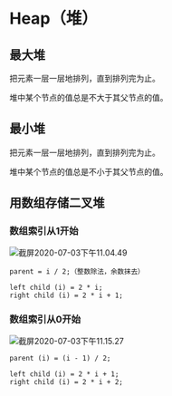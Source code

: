 # Heap（堆）



## 最大堆

把元素一层一层地排列，直到排列完为止。

堆中某个节点的值总是不大于其父节点的值。



## 最小堆

把元素一层一层地排列，直到排列完为止。

堆中某个节点的值总是不小于其父节点的值。



## 用数组存储二叉堆

### 数组索引从1开始

![截屏2020-07-03下午11.04.49](https://image-hosting.jellyfishmix.com/20200703231203.png)

```
parent = i / 2;（整数除法，余数抹去）

left child (i) = 2 * i;
right child (i) = 2 * i + 1;
```

### 数组索引从0开始

![截屏2020-07-03下午11.15.27](https://image-hosting.jellyfishmix.com/20200703231558.png)

```
parent (i) = (i - 1) / 2;

left child (i) = 2 * i + 1;
right child (i) = 2 * i + 2;
```

